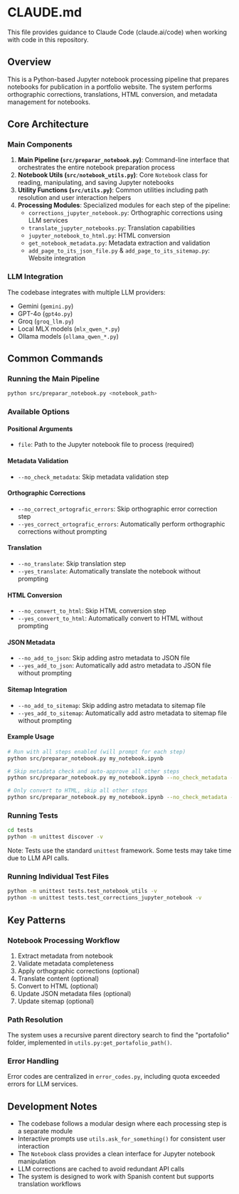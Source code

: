 # CLAUDE.md

This file provides guidance to Claude Code (claude.ai/code) when working with code in this repository.

## Overview

This is a Python-based Jupyter notebook processing pipeline that prepares notebooks for publication in a portfolio website. The system performs orthographic corrections, translations, HTML conversion, and metadata management for notebooks.

## Core Architecture

### Main Components

1. **Main Pipeline (`src/preparar_notebook.py`)**: Command-line interface that orchestrates the entire notebook preparation process
2. **Notebook Utils (`src/notebook_utils.py`)**: Core `Notebook` class for reading, manipulating, and saving Jupyter notebooks
3. **Utility Functions (`src/utils.py`)**: Common utilities including path resolution and user interaction helpers
4. **Processing Modules**: Specialized modules for each step of the pipeline:
   - `corrections_jupyter_notebook.py`: Orthographic corrections using LLM services
   - `translate_jupyter_notebooks.py`: Translation capabilities
   - `jupyter_notebook_to_html.py`: HTML conversion
   - `get_notebook_metadata.py`: Metadata extraction and validation
   - `add_page_to_its_json_file.py` & `add_page_to_its_sitemap.py`: Website integration

### LLM Integration

The codebase integrates with multiple LLM providers:
- Gemini (`gemini.py`)
- GPT-4o (`gpt4o.py`)
- Groq (`groq_llm.py`)
- Local MLX models (`mlx_qwen_*.py`)
- Ollama models (`ollama_qwen_*.py`)

## Common Commands

### Running the Main Pipeline
```bash
python src/preparar_notebook.py <notebook_path>
```

### Available Options

#### Positional Arguments
- `file`: Path to the Jupyter notebook file to process (required)

#### Metadata Validation
- `--no_check_metadata`: Skip metadata validation step

#### Orthographic Corrections
- `--no_correct_ortografic_errors`: Skip orthographic error correction step
- `--yes_correct_ortografic_errors`: Automatically perform orthographic corrections without prompting

#### Translation
- `--no_translate`: Skip translation step
- `--yes_translate`: Automatically translate the notebook without prompting

#### HTML Conversion
- `--no_convert_to_html`: Skip HTML conversion step
- `--yes_convert_to_html`: Automatically convert to HTML without prompting

#### JSON Metadata
- `--no_add_to_json`: Skip adding astro metadata to JSON file
- `--yes_add_to_json`: Automatically add astro metadata to JSON file without prompting

#### Sitemap Integration
- `--no_add_to_sitemap`: Skip adding astro metadata to sitemap file
- `--yes_add_to_sitemap`: Automatically add astro metadata to sitemap file without prompting

#### Example Usage
```bash
# Run with all steps enabled (will prompt for each step)
python src/preparar_notebook.py my_notebook.ipynb

# Skip metadata check and auto-approve all other steps
python src/preparar_notebook.py my_notebook.ipynb --no_check_metadata --yes_correct_ortografic_errors --yes_translate --yes_convert_to_html --yes_add_to_json --yes_add_to_sitemap

# Only convert to HTML, skip all other steps
python src/preparar_notebook.py my_notebook.ipynb --no_check_metadata --no_correct_ortografic_errors --no_translate --yes_convert_to_html --no_add_to_json --no_add_to_sitemap
```

### Running Tests
```bash
cd tests
python -m unittest discover -v
```

Note: Tests use the standard `unittest` framework. Some tests may take time due to LLM API calls.

### Running Individual Test Files
```bash
python -m unittest tests.test_notebook_utils -v
python -m unittest tests.test_corrections_jupyter_notebook -v
```

## Key Patterns

### Notebook Processing Workflow
1. Extract metadata from notebook
2. Validate metadata completeness
3. Apply orthographic corrections (optional)
4. Translate content (optional)
5. Convert to HTML (optional)
6. Update JSON metadata files (optional)
7. Update sitemap (optional)

### Path Resolution
The system uses a recursive parent directory search to find the "portafolio" folder, implemented in `utils.py:get_portafolio_path()`.

### Error Handling
Error codes are centralized in `error_codes.py`, including quota exceeded errors for LLM services.

## Development Notes

- The codebase follows a modular design where each processing step is a separate module
- Interactive prompts use `utils.ask_for_something()` for consistent user interaction
- The `Notebook` class provides a clean interface for Jupyter notebook manipulation
- LLM corrections are cached to avoid redundant API calls
- The system is designed to work with Spanish content but supports translation workflows